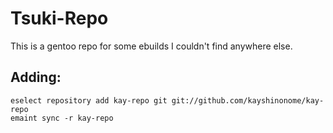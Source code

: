# Tsuki-Repo

This is a gentoo repo for some ebuilds I couldn't find anywhere else.


## Adding:

```
eselect repository add kay-repo git git://github.com/kayshinonome/kay-repo
emaint sync -r kay-repo
```

